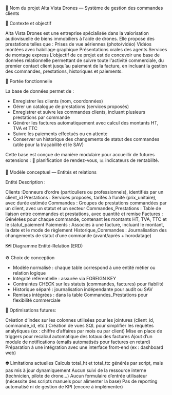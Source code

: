 🔖 Nom du projet
Alta Vista Drones — Système de gestion des commandes clients

📍 Contexte et objectif

Alta Vista Drones est une entreprise spécialisée dans la valorisation audiovisuelle de biens immobiliers à l’aide de drones. Elle propose des prestations telles que :
  Prises de vue aériennes (photo/vidéo)
  Vidéos montées avec habillage graphique
  Présentations orales des agents
  Services de montage express
L’objectif de ce projet est de concevoir une base de données relationnelle permettant de suivre toute l'activité commerciale, du premier contact client jusqu’au paiement de la facture, en incluant la gestion des commandes, prestations, historiques et paiements.

🎯 Portée fonctionnelle

La base de données permet de :
- Enregistrer les clients (nom, coordonnées)
- Gérer un catalogue de prestations (services proposés)
- Enregistrer et suivre les commandes clients, incluant plusieurs prestations par commande
- Générer les factures automatiquement avec calcul des montants HT, TVA et TTC
- Suivre les paiements effectués ou en attente
- Conserver un historique des changements de statut des commandes (utile pour la traçabilité et le SAV)
  
Cette base est conçue de manière modulaire pour accueillir de futures extensions :
  📅 planification de rendez-vous,
  📊 indicateurs de rentabilité.


🧩 Modèle conceptuel — Entités et relations

Entité	Description :

Clients	:Donneurs d’ordre (particuliers ou professionnels), identifiés par un client_id
Prestations :	Services proposés, tarifés à l’unité (prix_unitaire), avec durée estimée
Commandes	: Groupes de prestations commandées par un client, avec un statut et un secteur
Commandes_Prestations	: Table de liaison entre commandes et prestations, avec quantité et remise
Factures	: Générées pour chaque commande, contenant les montants HT, TVA, TTC et le statut_paiement
Paiements	: Associés à une facture, incluant le montant, la date et le mode de règlement
Historique_Commandes :	Journalisation des changements de statut d’une commande (avant/après + horodatage)

🗺️ Diagramme Entité-Relation (ERD)



⚙️ Choix de conception

 - Modèle normalisé : chaque table correspond à une entité métier ou relation logique
 - Intégrité référentielle : assurée via FOREIGN KEY
 - Contraintes CHECK sur les statuts (commandes, factures) pour fiabilité
 - Historique séparé : journalisation indépendante pour audit ou SAV
 - Remises intégrées : dans la table Commandes_Prestations pour flexibilité commerciale

🚀 Optimisations futures: 

Création d’index sur les colonnes utilisées pour les jointures (client_id, commande_id, etc.)
Création de vues SQL pour simplifier les requêtes analytiques (ex : chiffre d’affaires par mois ou par client)
Mise en place de triggers pour recalcul automatique des totaux des factures
Ajout d’un module de notifications (emails automatisés pour factures en retard)
Préparation à une intégration avec une interface front-end (ex : dashboard web)

⛔ Limitations actuelles
Calculs total_ht et total_ttc générés par script, mais pas mis à jour dynamiquement
Aucun suivi de la ressource interne (technicien, pilote de drone…)
Aucun formulaire d’entrée utilisateur (nécessite des scripts manuels pour alimenter la base)
Pas de reporting automatisé ni de gestion de KPI (encore à implémenter)
